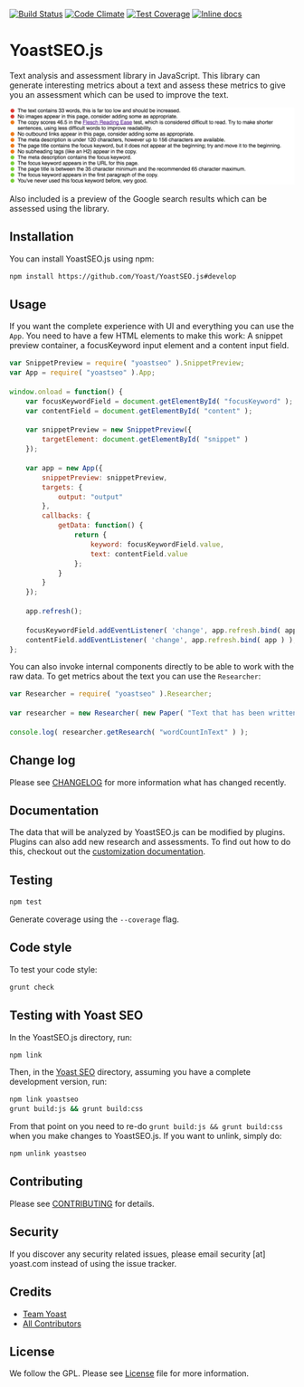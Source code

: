 [![Build Status](https://travis-ci.org/Yoast/YoastSEO.js.svg?branch=master)](https://travis-ci.org/Yoast/js-text-analysis)
[![Code Climate](https://codeclimate.com/repos/5524f75d69568028f6000fda/badges/f503961401819f93c64c/gpa.svg)](https://codeclimate.com/repos/5524f75d69568028f6000fda/feed)
[![Test Coverage](https://codeclimate.com/repos/5524f75d69568028f6000fda/badges/f503961401819f93c64c/coverage.svg)](https://codeclimate.com/repos/5524f75d69568028f6000fda/coverage)
[![Inline docs](http://inch-ci.org/github/yoast/yoastseo.js.svg?branch=master)](http://inch-ci.org/github/yoast/yoastseo.js)

# YoastSEO.js

Text analysis and assessment library in JavaScript. This library can generate interesting metrics about a text and assess these metrics to give you an assessment which can be used to improve the text.

![Screenshot of the assessment of the given text](/images/assessment.png?raw=true)

Also included is a preview of the Google search results which can be assessed using the library.

## Installation

You can install YoastSEO.js using npm:

```bash
npm install https://github.com/Yoast/YoastSEO.js#develop
```

## Usage

If you want the complete experience with UI and everything you can use the `App`. You need to have a few HTML elements to make this work: A snippet preview container, a focusKeyword input element and a content input field.

```js
var SnippetPreview = require( "yoastseo" ).SnippetPreview;
var App = require( "yoastseo" ).App;

window.onload = function() {
	var focusKeywordField = document.getElementById( "focusKeyword" );
	var contentField = document.getElementById( "content" );

	var snippetPreview = new SnippetPreview({
		targetElement: document.getElementById( "snippet" )
	});

	var app = new App({
		snippetPreview: snippetPreview,
		targets: {
			output: "output"
		},
		callbacks: {
			getData: function() {
				return {
					keyword: focusKeywordField.value,
					text: contentField.value
				};
			}
		}
	});

	app.refresh();

	focusKeywordField.addEventListener( 'change', app.refresh.bind( app ) );
	contentField.addEventListener( 'change', app.refresh.bind( app ) );
};
```

You can also invoke internal components directly to be able to work with the raw data. To get metrics about the text you can use the `Researcher`:

```js
var Researcher = require( "yoastseo" ).Researcher;

var researcher = new Researcher( new Paper( "Text that has been written" ) );

console.log( researcher.getResearch( "wordCountInText" ) );
```

## Change log

Please see [CHANGELOG](CHANGELOG.md) for more information what has changed recently.

## Documentation

The data that will be analyzed by YoastSEO.js can be modified by plugins. Plugins can also add new research and assessments. To find out how to do this, checkout out the [customization documentation](./docs/Customization.md).

## Testing

```bash
npm test
```

Generate coverage using the `--coverage` flag.

## Code style

To test your code style:

```bash
grunt check
```

## Testing with Yoast SEO

In the YoastSEO.js directory, run:

```bash
npm link
```

Then, in the [Yoast SEO](https://github.com/Yoast/wordpress-seo) directory, assuming you have a complete development version, run:

```bash
npm link yoastseo
grunt build:js && grunt build:css
```

From that point on you need to re-do `grunt build:js && grunt build:css` when you make changes to YoastSEO.js. If you want to unlink, simply do:

```bash
npm unlink yoastseo
```

## Contributing

Please see [CONTRIBUTING](.github/CONTRIBUTING.md) for details.

## Security

If you discover any security related issues, please email security [at] yoast.com instead of using the issue tracker.

## Credits

- [Team Yoast](https://github.com/orgs/Yoast/people)
- [All Contributors](https://github.com/Yoast/YoastSEO.js/graphs/contributors)

## License

We follow the GPL. Please see [License](LICENSE) file for more information.
